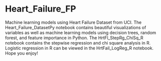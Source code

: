 # Heart_Failure_FP
Machine learning models using Heart Failure Dataset from UCI.
The Heart_Failure_DatasetPy notebook contains beautiful visualizations of variables as well as machine learning models 
using decision trees, random forest, and feature importance in Python. 
The HrtFl_StepRg_ChiSq_R notebook contains the stepwise regression and chi square analysis in R. 
Logistic regression in R can be viewed in the HrtFail_LogReg_R notebook.
Hope you enjoy!
